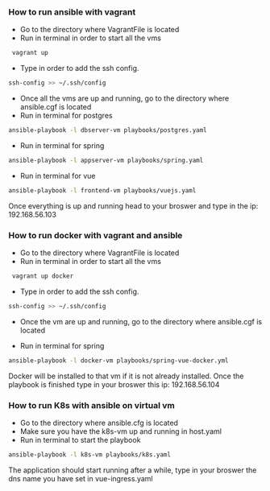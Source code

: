 ### How to run ansible with vagrant
* Go to the directory where VagrantFile is located
* Run in terminal in order to start all the vms
```bash
 vagrant up
```

* Type in order to add the ssh config.
```bash
ssh-config >> ~/.ssh/config
```
* Once all the vms are up and running, go to the directory where ansible.cgf is located
* Run in terminal for postgres

```bash
ansible-playbook -l dbserver-vm playbooks/postgres.yaml
```


* Run in terminal for spring
```bash
ansible-playbook -l appserver-vm playbooks/spring.yaml
```

* Run in terminal for vue
```bash
ansible-playbook -l frontend-vm playbooks/vuejs.yaml
```

Once everything is up and running head to your broswer and type in the ip: 192.168.56.103


### How to run docker with vagrant and ansible
* Go to the directory where VagrantFile is located
* Run in terminal in order to start all the vms
```bash
 vagrant up docker
```

* Type in order to add the ssh config.
```bash
ssh-config >> ~/.ssh/config
```
* Once the vm are up and running, go to the directory where ansible.cgf is located

* Run in terminal for spring
```bash
ansible-playbook -l docker-vm playbooks/spring-vue-docker.yml
```

Docker will be installed to that vm if it is not already installed. Once the playbook is finished type in your broswer this ip: 192.168.56.104

### How to run K8s with ansible on virtual vm
* Go to the directory where ansible.cfg is located
* Make sure you have the k8s-vm up and running in host.yaml
* Run in terminal to start the playbook
```bash
ansible-playbook -l k8s-vm playbooks/k8s.yaml
```

The application should start running after a while, type in your broswer the dns name you have set in vue-ingress.yaml 